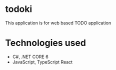 # todoki
This application is for web based TODO application

# Technologies used 
 - C#, .NET CORE 6
 - JavaScript, TypeScript React
